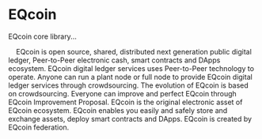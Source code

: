 # EQcoin
EQcoin core library...
<p>
&nbsp;&nbsp;&nbsp;&nbsp;EQcoin is open source, shared, distributed next generation public digital ledger, Peer-to-Peer electronic cash, smart contracts and DApps ecosystem. EQcoin digital ledger services uses Peer-to-Peer technology to operate. Anyone can run a plant node or full node to provide EQcoin digital ledger services through crowdsourcing. The evolution of EQcoin is based on crowdsourcing. Everyone can improve and perfect EQcoin through EQcoin Improvement Proposal. EQcoin is the original electronic asset of EQcoin ecosystem. EQcoin enables you easily and safely store and exchange assets, deploy smart contracts and DApps. EQcoin is created by EQcoin federation. 
